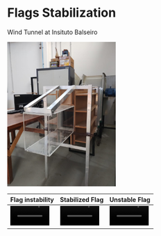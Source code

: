 #  Flags Stabilization 

Wind Tunnel at Insituto Balseiro 

<img src="/figures/tunel_balseiro.jpeg" alt="tunel_balseiro" width="250"/>

| Flag instability | Stabilized Flag | Unstable Flag |
|------------------|-----------------|---------------|
|<video src='https://github.com/juandadamo/2024_flags/blob/6e0f3a8fa469588a86d47771ebe1f73b0f1c50c4/figures/video_flag_stable.mp4' width=90/> |<video src='https://user-images.githubusercontent.com/67233283/170135943-a90e2b2c-d40b-4ab7-a5f2-95d64bd23159.mp4' width=90/>|<video src='https://user-images.githubusercontent.com/67233283/170135943-a90e2b2c-d40b-4ab7-a5f2-95d64bd23159.mp4' width=90/> |







